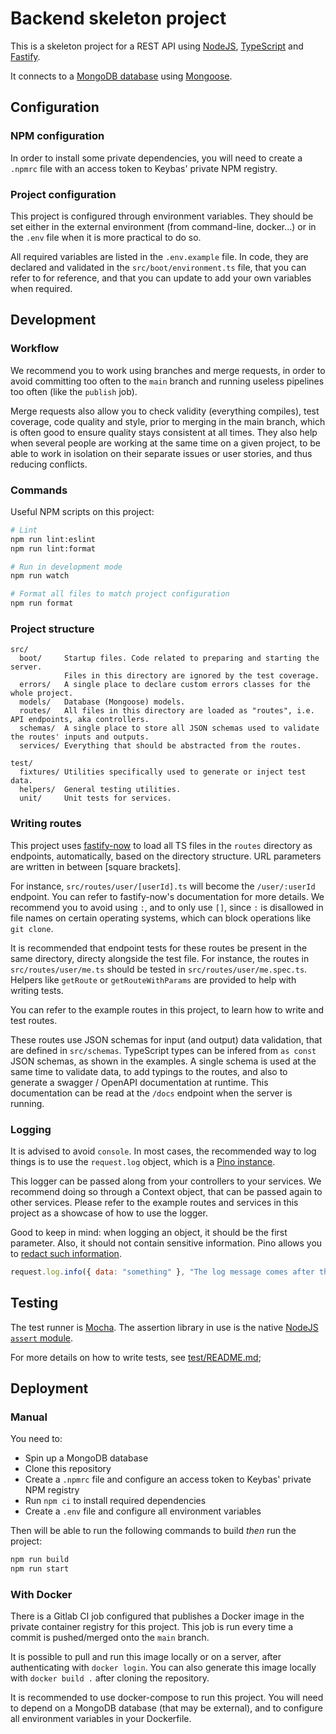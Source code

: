 # Backend skeleton project

This is a skeleton project for a REST API using [NodeJS](https://nodejs.org/en/),
[TypeScript](https://www.typescriptlang.org/) and [Fastify](https://www.fastify.io/).

It connects to a [MongoDB database](https://www.mongodb.com/) using
[Mongoose](https://mongoosejs.com/).

## Configuration

### NPM configuration

In order to install some private dependencies, you will need to create a `.npmrc` file
with an access token to Keybas' private NPM registry.

### Project configuration

This project is configured through environment variables. They should be set either
in the external environment (from command-line, docker...) or in the `.env` file when
it is more practical to do so.

All required variables are listed in the `.env.example` file. In code, they are
declared and validated in the `src/boot/environment.ts` file, that you can refer
to for reference, and that you can update to add your own variables when required.

## Development

### Workflow

We recommend you to work using branches and merge requests, in order to avoid committing too
often to the `main` branch and running useless pipelines too often (like the `publish` job).

Merge requests also allow you to check validity (everything compiles), test coverage,
code quality and style, prior to merging in the main branch, which is often good to ensure
quality stays consistent at all times. They also help when several people are working at
the same time on a given project, to be able to work in isolation on their separate issues
or user stories, and thus reducing conflicts.

### Commands

Useful NPM scripts on this project:

```sh
# Lint
npm run lint:eslint
npm run lint:format

# Run in development mode
npm run watch

# Format all files to match project configuration
npm run format
```

### Project structure

```text
src/
  boot/     Startup files. Code related to preparing and starting the server.
            Files in this directory are ignored by the test coverage.
  errors/   A single place to declare custom errors classes for the whole project.
  models/   Database (Mongoose) models.
  routes/   All files in this directory are loaded as "routes", i.e. API endpoints, aka controllers.
  schemas/  A single place to store all JSON schemas used to validate the routes' inputs and outputs.
  services/ Everything that should be abstracted from the routes.

test/
  fixtures/ Utilities specifically used to generate or inject test data.
  helpers/  General testing utilities.
  unit/     Unit tests for services.
```

### Writing routes

This project uses [fastify-now](https://github.com/yonathan06/fastify-now) to load all TS
files in the `routes` directory as endpoints, automatically, based on the directory structure.
URL parameters are written in between \[square brackets\].

For instance, `src/routes/user/[userId].ts` will become the `/user/:userId` endpoint.
You can refer to fastify-now's documentation for more details. We recommend you to avoid
using `:`, and to only use `[]`, since `:` is disallowed in file names on certain operating
systems, which can block operations like `git clone`.

It is recommended that endpoint tests for these routes be present in the same directory,
directy alongside the test file. For instance, the routes in `src/routes/user/me.ts` should
be tested in `src/routes/user/me.spec.ts`. Helpers like `getRoute` or `getRouteWithParams`
are provided to help with writing tests.

You can refer to the example routes in this project, to learn how to write and test routes.

These routes use JSON schemas for input (and output) data validation, that are defined in
`src/schemas`. TypeScript types can be infered from `as const` JSON schemas, as shown in
the examples. A single schema is used at the same time to validate data, to add typings to
the routes, and also to generate a swagger / OpenAPI documentation at runtime.
This documentation can be read at the `/docs` endpoint when the server is running.

### Logging

It is advised to avoid `console`. In most cases, the recommended way to log things
is to use the `request.log` object, which is a [Pino instance](https://getpino.io/#/).

This logger can be passed along from your controllers to your services. We recommend
doing so through a Context object, that can be passed again to other services. Please
refer to the example routes and services in this project as a showcase of how to use
the logger.

Good to keep in mind: when logging an object, it should be the first parameter.
Also, it should not contain sensitive information. Pino allows you to
[redact such information](https://github.com/pinojs/pino/blob/master/docs/redaction.md).

```js
request.log.info({ data: "something" }, "The log message comes after the object");
```

## Testing

The test runner is [Mocha](https://mochajs.org/). The assertion library in use is
the native [NodeJS `assert` module](https://nodejs.org/api/assert.html).

For more details on how to write tests, see [test/README.md](test/README.md);

## Deployment

### Manual

You need to:

- Spin up a MongoDB database
- Clone this repository
- Create a `.npmrc` file and configure an access token to Keybas' private NPM registry
- Run `npm ci` to install required dependencies
- Create a `.env` file and configure all environment variables

Then will be able to run the following commands to build _then_ run the project:

```sh
npm run build
npm run start
```

### With Docker

There is a Gitlab CI job configured that publishes a Docker image in the
private container registry for this project. This job is run every time a
commit is pushed/merged onto the `main` branch.

It is possible to pull and run this image locally or on a server, after
authenticating with `docker login`. You can also generate this image
locally with `docker build .` after cloning the repository.

It is recommended to use docker-compose to run this project. You will
need to depend on a MongoDB database (that may be external), and to
configure all environment variables in your Dockerfile.
